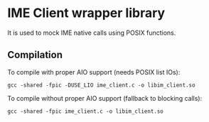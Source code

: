 # IME Client wrapper library

It is used to mock IME native calls using POSIX functions.

## Compilation

To compile with proper AIO support (needs POSIX list IOs):
```
gcc -shared -fpic -DUSE_LIO ime_client.c -o libim_client.so
```

To compile without proper AIO support (fallback to blocking calls):
```
gcc -shared -fpic ime_client.c -o libim_client.so
```